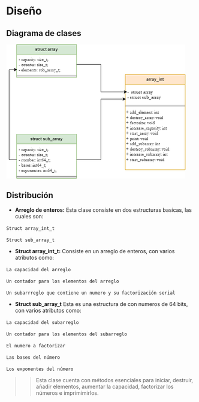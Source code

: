 # Diseño

## Diagrama de clases
![Diagrama UML](https://github.com/gustavopintocr/ppc21b-02-Gustavo-Pinto/blob/main/tareas/primefact_serial/design/primefact_serial.png?raw=true "Diagrama UML")

## Distribución
- **Arreglo de enteros:** Esta clase consiste en dos estructuras basicas, las cuales son:

`Struct array_int_t`

`Struct sub_array_t`


- **Struct array_int_t:** Consiste en un arreglo de enteros, con varios atributos como:

`La capacidad del arreglo`

`Un contador para los elementos del arreglo`

`Un subarrreglo que contiene un numero y su factorización serial`


- **Struct sub_array_t** Esta es una estructura de con numeros de 64 bits, con varios atributos como:

`La capacidad del subarreglo`

`Un contador para los elementos del subarreglo`

`El numero a factorizar`

`Las bases del número`

`Los exponentes del número`


> > Esta clase cuenta con métodos esenciales para  iniciar, destruir, añadir elementos, aumentar la capacidad, factorizar los números e imprimimirlos.
